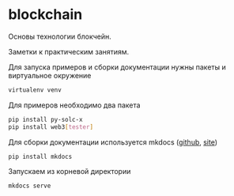 # blockchain

Основы технологии блокчейн.

Заметки к практическим занятиям.

Для запуска примеров и сборки документации нужны пакеты и виртуальное окружение

```bash
virtualenv venv
```

Для примеров необходимо два пакета

```bash
pip install py-solc-x
pip install web3[tester]
```

Для сборки документации используется mkdocs ([github][github-mkdocs-url], [site][site-mkdocs-url])

```bash
pip install mkdocs
```

Запускаем из корневой директории

```bash
mkdocs serve
```

[github-mkdocs-url]: https://github.com/mkdocs/mkdocs/
[site-mkdocs-url]: https://www.mkdocs.org/
